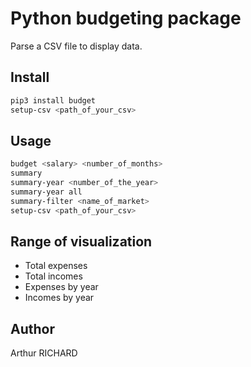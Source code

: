 # Python budgeting package

Parse a CSV file to display data.

## Install

```sh
pip3 install budget
setup-csv <path_of_your_csv>
```

## Usage

```sh
budget <salary> <number_of_months>
summary
summary-year <number_of_the_year>
summary-year all
summary-filter <name_of_market>
setup-csv <path_of_your_csv>
```

## Range of visualization

- Total expenses
- Total incomes
- Expenses by year
- Incomes by year

## Author

Arthur RICHARD
